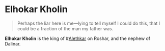 # Elhokar Kholin

> Perhaps the liar here is me—lying to tell myself I could do this, that I could be a fraction of the man my father was.

**Elhokar Kholin** is the king of #[Alethkar](locations/alethkar) on Roshar, and the nephew of Dalinar.
